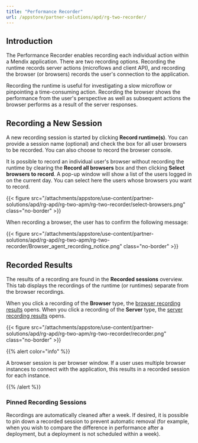 ```yaml
---
title: "Performance Recorder"
url: /appstore/partner-solutions/apd/rg-two-recorder/
---
```


## Introduction

The Performance Recorder enables recording each individual action within a Mendix application. There are two recording options. Recording the runtime records server actions (microflows and client API), and recording the browser (or browsers) records the user's connection to the application.

Recording the runtime is useful for investigating a slow microflow or pinpointing a time-consuming action. Recording the browser shows the performance from the user's perspective as well as subsequent actions the browser performs as a result of the server responses.

## Recording a New Session

A new recording session is started by clicking **Record runtime(s)**. You can provide a session name (optional) and check the box for all user browsers to be recorded. You can also choose to record the browser console.

It is possible to record an individual user's browser without recording the runtime by clearing the **Record all browsers** box and then clicking **Select browsers to record**. A pop-up window will show a list of the users logged in on the current day. You can select here the users whose browsers you want to record.

{{< figure src="/attachments/appstore/use-content/partner-solutions/apd/rg-apd/rg-two-apm/rg-two-recorder/select-browsers.png" class="no-border" >}}

When recording a browser, the user has to confirm the following message:

{{< figure src="/attachments/appstore/use-content/partner-solutions/apd/rg-apd/rg-two-apm/rg-two-recorder/Browser_agent_recording_notice.png" class="no-border" >}}

## Recorded Results

The results of a recording are found in the **Recorded sessions** overview. This tab displays the recordings of the runtime (or runtimes) separate from the browser recordings. 

When you click a recording of the **Browser** type, the [browser recording results](/appstore/partner-solutions/apd/rg-two-browser-recorder-results/) opens. When you click a recording of the **Server** type, the [server recording results](/appstore/partner-solutions/apd/rg-two-runtime-recorder-results/) opens.

{{< figure src="/attachments/appstore/use-content/partner-solutions/apd/rg-apd/rg-two-apm/rg-two-recorder/recorder.png" class="no-border" >}}

{{% alert color="info" %}}

A browser session is per browser window. If a user uses multiple browser instances to connect with the application, this results in a recorded session for each instance.

{{% /alert %}}

### Pinned Recording Sessions

Recordings are automatically cleaned after a week. If desired, it is possible to pin down a recorded session to prevent automatic removal (for example, when you wish to compare the difference in performance after a deployment, but a deployment is not scheduled within a week). 
